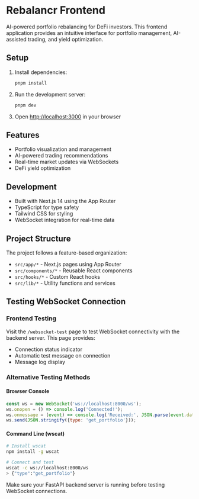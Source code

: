 # Rebalancr Frontend

AI-powered portfolio rebalancing for DeFi investors. This frontend application provides an intuitive interface for portfolio management, AI-assisted trading, and yield optimization.

## Setup

1. Install dependencies:
   ```bash
   pnpm install
   ```

2. Run the development server:
   ```bash
   pnpm dev
   ```

3. Open [http://localhost:3000](http://localhost:3000) in your browser

## Features

- Portfolio visualization and management
- AI-powered trading recommendations
- Real-time market updates via WebSockets
- DeFi yield optimization

## Development

- Built with Next.js 14 using the App Router
- TypeScript for type safety
- Tailwind CSS for styling
- WebSocket integration for real-time data

## Project Structure

The project follows a feature-based organization:

- `src/app/*` - Next.js pages using App Router
- `src/components/*` - Reusable React components
- `src/hooks/*` - Custom React hooks
- `src/lib/*` - Utility functions and services

## Testing WebSocket Connection

### Frontend Testing
Visit the `/websocket-test` page to test WebSocket connectivity with the backend server. This page provides:
- Connection status indicator
- Automatic test message on connection
- Message log display

### Alternative Testing Methods

#### Browser Console
```javascript
const ws = new WebSocket('ws://localhost:8000/ws');
ws.onopen = () => console.log('Connected!');
ws.onmessage = (event) => console.log('Received:', JSON.parse(event.data));
ws.send(JSON.stringify({type: 'get_portfolio'}));
```

#### Command Line (wscat)
```bash
# Install wscat
npm install -g wscat

# Connect and test
wscat -c ws://localhost:8000/ws
> {"type":"get_portfolio"}
```

Make sure your FastAPI backend server is running before testing WebSocket connections.
